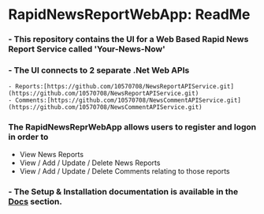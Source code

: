 # RapidNewsReportWebApp: ReadMe

### - This repository contains the UI for a Web Based Rapid News Report Service called 'Your-News-Now'

### - The UI connects to 2 separate .Net Web APIs 
	- Reports:[https://github.com/10570708/NewsReportAPIService.git](https://github.com/10570708/NewsReportAPIService.git)
	- Comments:[https://github.com/10570708/NewsCommentAPIService.git](https://github.com/10570708/NewsCommentAPIService.git)

### The RapidNewsReprWebApp allows users to register and logon in order to 
- View News Reports
- View / Add / Update / Delete News Reports
- View / Add / Update / Delete Comments relating to those reports

### - The Setup & Installation documentation is available in the [Docs](Docs/index.md) section.

	


